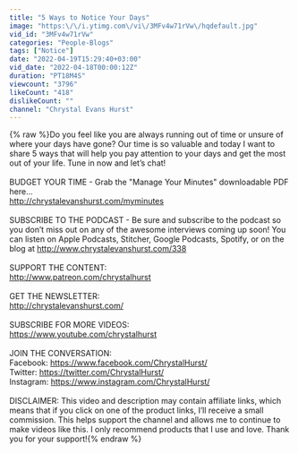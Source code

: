 ```yaml
---
title: "5 Ways to Notice Your Days"
image: "https:\/\/i.ytimg.com\/vi\/3MFv4w71rVw\/hqdefault.jpg"
vid_id: "3MFv4w71rVw"
categories: "People-Blogs"
tags: ["Notice"]
date: "2022-04-19T15:29:40+03:00"
vid_date: "2022-04-18T00:00:12Z"
duration: "PT18M4S"
viewcount: "3796"
likeCount: "418"
dislikeCount: ""
channel: "Chrystal Evans Hurst"
---
```

{% raw %}Do you feel like you are always running out of time or unsure of where your days have gone? Our time is so valuable and today I want to share 5 ways that will help you pay attention to your days and get the most out of your life. Tune in now and let’s chat! <br /><br />BUDGET YOUR TIME - Grab the &quot;Manage Your Minutes&quot; downloadable PDF here...<br /><a rel="nofollow" target="blank" href="http://chrystalevanshurst.com/myminutes">http://chrystalevanshurst.com/myminutes</a><br /><br />SUBSCRIBE TO THE PODCAST - Be sure and subscribe to the podcast so you don’t miss out on any of the awesome interviews coming up soon! You can listen on Apple Podcasts, Stitcher, Google Podcasts, Spotify, or on the blog at <a rel="nofollow" target="blank" href="http://www.chrystalevanshurst.com/338">http://www.chrystalevanshurst.com/338</a><br /><br />SUPPORT THE CONTENT:<br /><a rel="nofollow" target="blank" href="http://www.patreon.com/chrystalhurst">http://www.patreon.com/chrystalhurst</a><br /><br />GET THE NEWSLETTER:<br /><a rel="nofollow" target="blank" href="http://chrystalevanshurst.com/">http://chrystalevanshurst.com/</a><br /><br />SUBSCRIBE FOR MORE VIDEOS:<br /><a rel="nofollow" target="blank" href="https://www.youtube.com/chrystalhurst">https://www.youtube.com/chrystalhurst</a><br /><br />JOIN THE CONVERSATION:<br />Facebook: <a rel="nofollow" target="blank" href="https://www.facebook.com/ChrystalHurst/">https://www.facebook.com/ChrystalHurst/</a> <br />Twitter: <a rel="nofollow" target="blank" href="https://twitter.com/ChrystalHurst/">https://twitter.com/ChrystalHurst/</a><br />Instagram: <a rel="nofollow" target="blank" href="https://www.instagram.com/ChrystalHurst/">https://www.instagram.com/ChrystalHurst/</a><br /><br />DISCLAIMER: This video and description may contain affiliate links, which means that if you click on one of the product links, I’ll receive a small commission. This helps support the channel and allows me to continue to make videos like this. I only recommend products that I use and love. Thank you for your support!{% endraw %}
